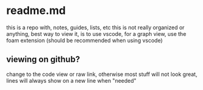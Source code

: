 # readme.md

this is a repo with, notes, guides, lists, etc
this is not really organized or anything,
best way to view it, is to use vscode,
for a graph view, use the foam extension (should be recommended when using vscode)

## viewing on github?
change to the code view or raw link, 
otherwise most stuff will not look great,
lines will always show on a new line when "needed"
